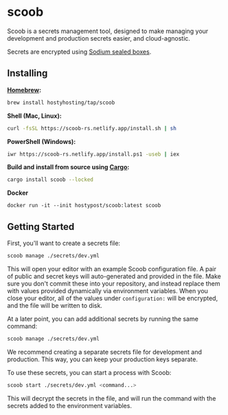 # scoob

Scoob is a secrets management tool, designed to make managing your development and production secrets easier, and cloud-agnostic.

Secrets are encrypted using [Sodium sealed boxes](https://libsodium.gitbook.io/doc/public-key_cryptography/sealed_boxes).

## Installing

**[Homebrew](https://brew.sh/):**

```bash
brew install hostyhosting/tap/scoob
```

**Shell (Mac, Linux):**

```bash
curl -fsSL https://scoob-rs.netlify.app/install.sh | sh
```

**PowerShell (Windows):**

```bash
iwr https://scoob-rs.netlify.app/install.ps1 -useb | iex
```

**Build and install from source using [Cargo](https://crates.io/crates/scoob):**

```bash
cargo install scoob --locked
```

**Docker**

```
docker run -it --init hostypost/scoob:latest scoob
```

## Getting Started

First, you'll want to create a secrets file:

```bash
scoob manage ./secrets/dev.yml
```

This will open your editor with an example Scoob configuration file. A pair of public and secret keys will auto-generated and provided in the file. Make sure you don't commit these into your repository, and instead replace them with values provided dynamically via environment variables. When you close your editor, all of the values under `configuration:` will be encrypted, and the file will be written to disk.

At a later point, you can add additional secrets by running the same command:

```bash
scoob manage ./secrets/dev.yml
```

We recommend creating a separate secrets file for development and production. This way, you can keep your production keys separate.

To use these secrets, you can start a process with Scoob:

```bash
scoob start ./secrets/dev.yml <command...>
```

This will decrypt the secrets in the file, and will run the command with the secrets added to the environment variables.

